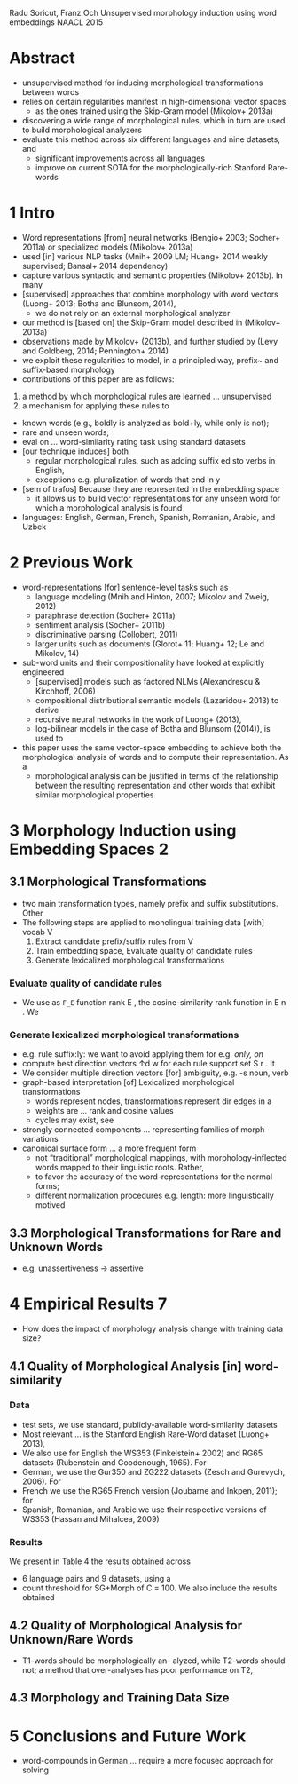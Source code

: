 Radu Soricut, Franz Och
Unsupervised morphology induction using word embeddings
NAACL 2015

# Abstract

* unsupervised method for inducing morphological transformations between words
* relies on certain regularities manifest in high-dimensional vector spaces
  * as the ones trained using the Skip-Gram model (Mikolov+ 2013a)
* discovering a wide range of morphological rules,
  which in turn are used to build morphological analyzers
* evaluate this method across six different languages and nine datasets, and
  * significant improvements across all languages
  * improve on current SOTA for the morphologically-rich Stanford Rare-words

# 1 Intro

* Word representations [from] neural networks (Bengio+ 2003; Socher+ 2011a) or
  specialized models (Mikolov+ 2013a)
* used [in] various NLP tasks
  (Mnih+ 2009 LM; Huang+ 2014 weakly supervised; Bansal+ 2014 dependency)
* capture various syntactic and semantic properties (Mikolov+ 2013b). In many
* [supervised] approaches that combine morphology with word vectors
  (Luong+ 2013; Botha and Blunsom, 2014),
  * we do not rely on an external morphological analyzer
* our method is [based on] the Skip-Gram model described in (Mikolov+ 2013a)
* observations made by Mikolov+ (2013b), and
  further studied by (Levy and Goldberg, 2014; Pennington+ 2014)
* we exploit these regularities to
  model, in a principled way, prefix~ and suffix-based morphology
* contributions of this paper are as follows:
1. a method by which morphological rules are learned ... unsupervised
2. a mechanism for applying these rules to
  * known words (e.g., boldly is analyzed as bold+ly, while only is not);
  * rare and unseen words;
* eval on ...  word-similarity rating task using standard datasets
* [our technique induces] both
  * regular morphological rules, such as adding suffix ed sto verbs in English,
  * exceptions e.g. pluralization of words that end in y
* [sem of trafos] Because they are represented in the embedding space
  * it allows us to build vector representations for any unseen word
    for which a morphological analysis is found
* languages: English, German, French, Spanish, Romanian, Arabic, and Uzbek

# 2 Previous Work

* word-representations [for] sentence-level tasks such as
  * language modeling (Mnih and Hinton, 2007; Mikolov and Zweig, 2012)
  * paraphrase detection (Socher+ 2011a)
  * sentiment analysis (Socher+ 2011b)
  * discriminative parsing (Collobert, 2011)
  * larger units such as documents (Glorot+ 11; Huang+ 12; Le and Mikolov, 14)
* sub-word units and their compositionality have looked at explicitly engineered
  * [supervised] models such as factored NLMs (Alexandrescu & Kirchhoff, 2006)
  * compositional distributional semantic models (Lazaridou+ 2013) to derive
  * recursive neural networks in the work of Luong+ (2013),
  * log-bilinear models in the case of Botha and Blunsom (2014)), is used to
* this paper uses the same vector-space embedding to achieve both the
  morphological analysis of words and to compute their representation. As a
  * morphological analysis can be justified in terms of the relationship
    between the resulting representation and other words that exhibit similar
    morphological properties

# 3 Morphology Induction using Embedding Spaces 2

## 3.1 Morphological Transformations

* two main transformation types, namely prefix and suffix substitutions. Other
* The following steps are applied to monolingual training data [with] vocab V
  1. Extract candidate prefix/suffix rules from V
  2. Train embedding space, Evaluate quality of candidate rules
  4. Generate lexicalized morphological transformations

### Evaluate quality of candidate rules

* We use as `F_E` function rank E , the cosine-similarity rank function in E n . We

### Generate lexicalized morphological transformations

* e.g. rule suffix:ly: we want to avoid applying them for e.g. _only, on_
* compute best direction vectors ↑d w for each rule support set S r . It
* We consider multiple direction vectors [for] ambiguity, e.g. -s noun, verb
* graph-based interpretation [of] Lexicalized morphological transformations
  * words represent nodes, transformations represent dir edges in a
  * weights are ...  rank and cosine values
  * cycles may exist, see
* strongly connected components ... representing families of morph variations
* canonical surface form ... a more frequent form
  * not “traditional” morphological mappings,
    with morphology-inflected words mapped to their linguistic roots. Rather,
  * to favor the accuracy of the word-representations for the normal forms;
  * different normalization procedures e.g. length: more linguistically motived

## 3.3 Morphological Transformations for Rare and Unknown Words

* e.g. unassertiveness → assertive

# 4 Empirical Results 7

* How does the impact of morphology analysis change with training data size?

## 4.1 Quality of Morphological Analysis [in] word-similarity

### Data

* test sets, we use standard, publicly-available word-similarity datasets
* Most relevant ... is the Stanford English Rare-Word dataset (Luong+ 2013),
* We also use for English the WS353 (Finkelstein+ 2002) and RG65 datasets
  (Rubenstein and Goodenough, 1965).  For
* German, we use the Gur350 and ZG222 datasets (Zesch and Gurevych, 2006).  For
* French we use the RG65 French version (Joubarne and Inkpen, 2011); for
* Spanish, Romanian, and Arabic we use their respective versions of WS353
  (Hassan and Mihalcea, 2009)

### Results

We present in Table 4 the results obtained across
* 6 language pairs and 9 datasets, using a
* count threshold for SG+Morph of C = 100. We also include the results obtained

## 4.2 Quality of Morphological Analysis for Unknown/Rare Words

* T1-words should be morphologically an- alyzed, while
  T2-words should not; a method that over-analyses has poor performance on T2,

## 4.3 Morphology and Training Data Size

# 5 Conclusions and Future Work

* word-compounds in German ... require a more focused approach for solving
